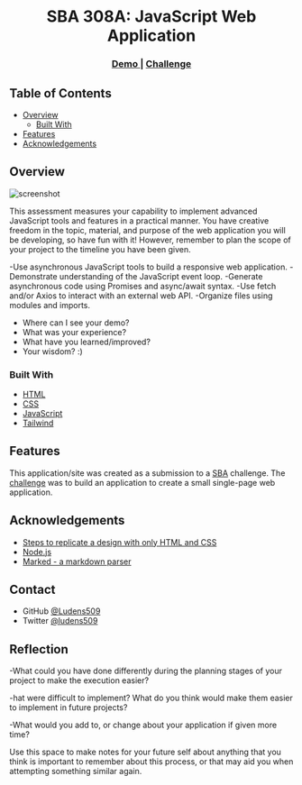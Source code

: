 <!-- Please update value in the {}  -->

<h1 align="center">SBA 308A: 
JavaScript Web Application</h1>


<div align="center">
  <h3>
    <a href="https://inspiring-entremet-e98bdf.netlify.app">
      Demo
    </a>
    <span> | </span>
    <a href="https://www.canva.com/design/DAFtDB2xfOk/xEpMguB7x3VPSkrx3KaJgw/edit">
      Challenge
    </a>
  </h3>
</div>

<!-- TABLE OF CONTENTS -->

## Table of Contents


- [Overview](#overview)
  - [Built With](#built-with)
- [Features](#features)
- [Acknowledgements](#acknowledgements)

<!-- OVERVIEW -->

## Overview

![screenshot](https://i.imgur.com/nX7UNSv.jpeg)

This assessment measures your capability to implement advanced JavaScript tools and features in a practical manner. You have creative freedom in the topic, material, and purpose of the web application you will be developing, so have fun with it! However, remember to plan the scope of your project to the timeline you have been given.

-Use asynchronous JavaScript tools to build a responsive web application.
-Demonstrate understanding of the JavaScript event loop.
-Generate asynchronous code using Promises and async/await syntax.
-Use fetch and/or Axios to interact with an external web API.
-Organize files using modules and imports.

- Where can I see your demo?
- What was your experience?
- What have you learned/improved?
- Your wisdom? :)

### Built With

<!-- This section should list any major frameworks that you built your project using. Here are a few examples.-->

- [HTML](#)
- [CSS](#)  
- [JavaScript](https://www.javascript.com/)
- [Tailwind](https://tailwindcss.com/)

## Features

<!-- List the features of your application or follow the template. Don't share the figma file here :) -->

This application/site was created as a submission to a [SBA](https://www.canva.com/design/DAFtDB2xfOk/xEpMguB7x3VPSkrx3KaJgw/edit) challenge. The [challenge](https://www.canva.com/design/DAFtDB2xfOk/xEpMguB7x3VPSkrx3KaJgw/edit) was to build an application to create a small single-page web application.


## Acknowledgements

<!-- This section should list any articles or add-ons/plugins that helps you to complete the project. This is optional but it will help you in the future. For exmpale -->

- [Steps to replicate a design with only HTML and CSS](https://devchallenges-blogs.web.app/how-to-replicate-design/)
- [Node.js](https://nodejs.org/)
- [Marked - a markdown parser](https://github.com/chjj/marked)

## Contact

- GitHub [@Ludens509](https://github.com/Ludens509)
- Twitter [@ludens509](https://twitter.com/ludens509)


## Reflection

-What could you have done differently during the planning stages of your project to make the execution easier?




-hat were difficult to implement? What do you think would make them easier to implement in future projects?




-What would you add to, or change about your application if given more time?




Use this space to make notes for your future self about anything that you think is important to remember about this process, or that may aid you when attempting something similar again.